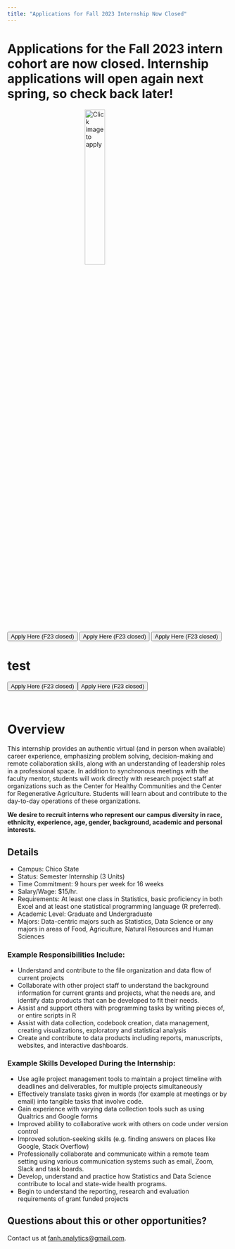 ```yaml
---
title: "Applications for Fall 2023 Internship Now Closed"
---
```


# Applications for the Fall 2023 intern cohort are now closed. Internship applications will open again next spring, so check back later!


<a href="https://forms.gle/K53MEHeKm2Bzng5T9"> <img alt="Click image to apply" src="/img/apply_here/apply_1.png" width="30%" style="display: block; margin: auto;"/></a>



<button class="button">Apply Here (F23 closed)</button>
<button class="button">Apply Here (F23 closed)</button>
<button class="button">Apply Here (F23 closed)</button>


# test


<button class="button">Apply Here (F23 closed)</button><button class="button">Apply Here (F23 closed)</button>

</br>

# Overview 

This internship provides an authentic virtual (and in person when available) career experience, emphasizing problem solving, decision-making and remote collaboration skills, along with an understanding of leadership roles in a professional space. In addition to synchronous meetings with the faculty mentor, students will work directly with research project staff at organizations such as the Center for Healthy Communities and the Center for Regenerative Agriculture. Students will learn about and contribute to the day-to-day operations of these organizations. 

**We desire to recruit interns who represent our campus diversity in race, ethnicity, experience, age, gender, background, academic and personal interests.**




## Details

* Campus: Chico State
* Status: Semester Internship (3 Units)
* Time Commitment:  9 hours per week for 16 weeks
* Salary/Wage: $15/hr.
* Requirements: At least one class in Statistics, basic proficiency in both Excel and at least one statistical programming language (R preferred). 
* Academic Level: Graduate and Undergraduate
* Majors: Data-centric majors such as Statistics, Data Science or any majors in areas of Food, Agriculture, Natural Resources and Human Sciences



### Example Responsibilities Include: 

* Understand and contribute to the file organization and data flow of current projects
* Collaborate with other project staff to understand the background information for current grants and projects, what the needs are, and identify data products that can be developed to fit their needs. 
* Assist and support others with programming tasks by writing pieces of, or entire scripts in R
* Assist with data collection, codebook creation, data management, creating visualizations, exploratory and statistical analysis
* Create and contribute to data products including reports, manuscripts, websites, and interactive dashboards. 

### Example Skills Developed During the Internship: 

* Use agile project management tools to maintain a project timeline with deadlines and deliverables, for multiple projects simultaneously 
* Effectively translate tasks given in words (for example at meetings or by email) into tangible tasks that involve code.
* Gain experience with varying data collection tools such as using Qualtrics and Google forms 
* Improved ability to collaborative work with others on code under version control 
* Improved solution-seeking skills (e.g. finding answers on places like Google, Stack Overflow)
* Professionally collaborate and communicate within a remote team setting using various communication systems such as email, Zoom, Slack and task boards. 
* Develop, understand and practice how Statistics and Data Science contribute to local and state-wide health programs. 
* Begin to understand the reporting, research and evaluation requirements of grant funded projects


## Questions about this or other opportunities?

Contact us at fanh.analytics@gmail.com. 

